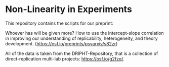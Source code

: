 # Non-Linearity in Experiments



This repository contains the scripts for our preprint:

Whoever has will be given more? How to use the intercept-slope correlation in improving our understanding of replicability, heterogeneity, and theory development. (https://osf.io/preprints/psyarxiv/s82zr)

All of the data is taken from the DRIPHT-Repository, that is a collection of direct-replication multi-lab projects: https://osf.io/g2fzq/.
